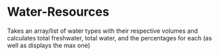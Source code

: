 # Water-Resources
Takes an array/list of water types with their respective volumes and calculates total freshwater, total water, and the percentages for each (as well as displays the max one)
